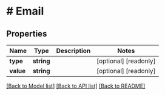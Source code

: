 # # Email

## Properties

Name | Type | Description | Notes
------------ | ------------- | ------------- | -------------
**type** | **string** |  | [optional] [readonly]
**value** | **string** |  | [optional] [readonly]

[[Back to Model list]](../../README.md#models) [[Back to API list]](../../README.md#endpoints) [[Back to README]](../../README.md)
